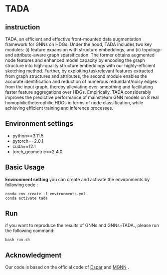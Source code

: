 # TADA  

 ## instruction
 TADA, an efficient and effective front-mounted data augmentation framework for GNNs on HDGs. Under the hood, TADA includes two key modules: (i) feature expansion with structure embeddings, and (ii) topology- and attribute-aware graph sparsification. The former obtains augmented node features and enhanced model capacity by encoding the graph structure into high-quality structure embeddings with our highly-efficient sketching method. Further, by exploiting taskrelevant features extracted from graph structures and attributes, the second module enables the accurate identification and reduction of numerous redundant/noisy edges from the input graph, thereby alleviating over-smoothing and facilitating faster feature aggregations over HDGs. Empirically, TADA considerably improves the predictive performance of mainstream GNN models on 8 real homophilic/heterophilic HDGs in terms of node classification, while achieving efficient training and inference processes.

## Environment settings

- python==3.11.5
- pytorch==2.0.1
- cuda==12.1
- torch_geometric==2.4.0


## Basic Usage
**Environment setting**
you can create and activate the environments by following code :

    conda env create -f environments.yml
    conda activate tada
    

## Run

if you want to reproduce the results of GNNs and GNNs+TADA., please run the following command:

    bash run.sh




## Acknowledgment
Our code is based on the official code of [Dspar](https://github.com/zirui-ray-liu/DSpar_tmlr) and [MGNN](https://github.com/GuanyuCui/MGNN/tree/main/src)
.
